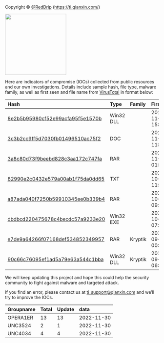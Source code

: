 Copyright © [@RedDrip](https://twitter.com/RedDrip7?s=20) (https://ti.qianxin.com/)
   
<img src="logo.png" width = "200" height = "200">

Here are indicators of compromise (IOCs) collected from public resources and our own investigations. Details include sample hash, file type, malware family, as well as first seen and file name from [VirusTotal](https://www.virustotal.com/) in format below:

|Hash|Type|Family|First_Seen|Name|
|:--|:--|:--|:--|:--|
|[8e2b5b95980cf52e99acfa95f5e1570b](https://www.virustotal.com/gui/file/8e2b5b95980cf52e99acfa95f5e1570b)|Win32 DLL||2019-11-11 15:22:00|C:\Users\<USER>\AppData\Local\Temp\~$doc-ad9b812a-88b2-454c-989f-7bb5fe98717e.ole|
|[3c3b2cc9ff5d7030fb01496510ac75f2](https://www.virustotal.com/gui/file/3c3b2cc9ff5d7030fb01496510ac75f2)|DOC||2019-11-11 11:13:02|?-????2019?????????????????.doc|
|[3a8c80d73f9beebd828c3aa172c747fa](https://www.virustotal.com/gui/file/3a8c80d73f9beebd828c3aa172c747fa)|RAR||2019-11-07 01:23:39|Noi dung don cau cuu.rar|
|[82990e2c0432e579a00ab1f75da0dd65](https://www.virustotal.com/gui/file/82990e2c0432e579a00ab1f75da0dd65)|TXT||2019-10-26 11:05:08|lang.ps1|
|[a87ada040f7250b59910345ee0b339b4](https://www.virustotal.com/gui/file/a87ada040f7250b59910345ee0b339b4)|RAR||2019-10-23 09:20:16|Thu moi.rar|
|[dbdbcd220475678c4becdc57a9233e20](https://www.virustotal.com/gui/file/dbdbcd220475678c4becdc57a9233e20)|Win32 EXE||2019-10-18 07:28:19|AcroRd32.exe|
|[e7de9a64266f07168def534852349957](https://www.virustotal.com/gui/file/e7de9a64266f07168def534852349957)|RAR|Kryptik|2019-09-16 00:18:57|Don khieu nai.rar|
|[90c66c76095ef1ad5a79e63a544c1bba](https://www.virustotal.com/gui/file/90c66c76095ef1ad5a79e63a544c1bba)|Win32 DLL|Kryptik|2019-09-13 06:02:21|123456|

We will keep updating this project and hope this could help the security community to fight against malware and targeted attack.  
    

If you find an error, please contact us at ti_support@qianxin.com and we’ll try to improve the IOCs.



 
|Groupname|Total|Update|data|  
|:--|:--|:--|:--|  
|OPERA1ER|13|13|2022-11-30|  
|UNC3524|2|1|2022-11-30|  
|UNC4034|4|4|2022-11-30|  
